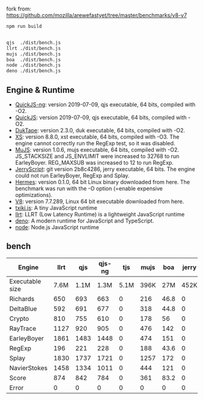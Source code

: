 fork from: https://github.com/mozilla/arewefastyet/tree/master/benchmarks/v8-v7

```bash
npm run build


qjs  ./dist/bench.js
llrt ./dist/bench.js
mujs ./dist/bench.js
boa  ./dist/bench.js
node ./dist/bench.js
deno ./dist/bench.js
```

## Engine & Runtime

- [QuickJS-ng](https://github.com/quickjs-ng/quickjs): version 2019-07-09, qjs executable, 64 bits, compiled with -O2.
- [QuickJS](https://bellard.org/quickjs/): version 2019-07-09, qjs executable, 64 bits, compiled with -O2.
- [DukTape](https://github.com/svaarala/duktape): version 2.3.0, duk executable, 64 bits, compiled with -O2.
- [XS](https://github.com/Moddable-OpenSource/moddable): version 8.8.0, xst executable, 64 bits, compiled with -O3. The engine cannot correctly run the RegExp test, so it was disabled.
- [MuJS](https://github.com/ccxvii/mujs): version 1.0.6, mujs executable, 64 bits, compiled with -O2. JS_STACKSIZE and JS_ENVLIMIT were increased to 32768 to run EarleyBoyer. REG_MAXSUB was increased to 12 to run RegExp.
- [JerryScript](https://github.com/jerryscript-project/jerryscript): git version 2b8c4286, jerry executable, 64 bits. The engine could not run EarleyBoyer, RegExp and Splay.
- [Hermes](https://github.com/facebook/hermes): version 0.1.0, 64 bit Linux binary downloaded from here. The benchmark was run with the -O option (=enable expensive optimizations).
- [V8](https://v8.dev/): version 7.7.289, Linux 64 bit executable downloaded from here.
- [txiki.js](https://github.com/saghul/txiki.js): A tiny JavaScript runtime
- [llrt](https://github.com/awslabs/llrt): LLRT (Low Latency Runtime) is a lightweight JavaScript runtime
- [deno](https://github.com/denoland/deno): A modern runtime for JavaScript and TypeScript.
- [node](https://github.com/nodejs/node): Node.js JavaScript runtime

## bench
| Engine | llrt | qjs | qjs-ng | tjs | mujs | boa | jerry | hermes | xst | deno | node |
| --- | --- | --- | --- | --- | --- | --- | --- | --- | --- | --- | --- |
| Executable size | 7.6M | 1.1M | 1.3M | 5.1M | 396K | 27M | 452K | 36M | 2.1M | 137M | 110M |
| Richards | 650 | 693 | 663 | 0 | 216 | 46.8 | 0 | 1114 | 89.1 | 33297 | 31680 |
| DeltaBlue | 592 | 691 | 677 | 0 | 318 | 44.8 | 0 | 1047 | 162 | 71983 | 67004 |
| Crypto | 810 | 755 | 610 | 0 | 178 | 56 | 0 | 1369 | 314 | 41629 | 41611 |
| RayTrace | 1127 | 920 | 905 | 0 | 476 | 142 | 0 | 1562 | 498 | 56848 | 57144 |
| EarleyBoyer | 1861 | 1483 | 1448 | 0 | 474 | 151 | 0 | 3369 | 341 | 66633 | 63712 |
| RegExp | 196 | 221 | 228 | 0 | 188 | 43.6 | 0 | 552 | 70.2 | 9110 | 9137 |
| Splay | 1830 | 1737 | 1721 | 0 | 1257 | 172 | 0 | 3643 | 396 | 22682 | 32425 |
| NavierStokes | 1458 | 1334 | 1011 | 0 | 444 | 121 | 0 | 1877 | 752 | 38842 | 38990 |
| Score | 874 | 842 | 784 | 0 | 361 | 83.2 | 0 | 1541 | 252 | 36328 | 37260 |
| Error | 0 | 0 | 0 | 0 | 0 | 0 | 0 | 0 | 0 | 0 | 0 |